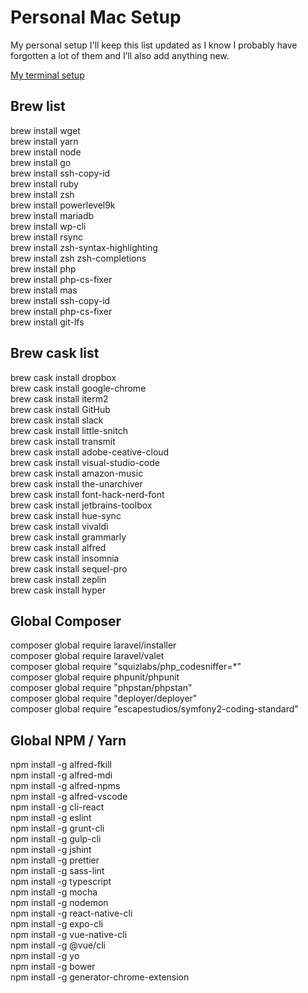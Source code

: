 # Personal Mac Setup

My personal setup I'll keep this list updated as I know I probably have forgotten a lot of them and I’ll also add anything new.

[My terminal setup](https://github.com/kdbaustert/personal-terminal-setup)

## Brew list

brew install wget  
brew install yarn  
brew install node  
brew install go  
brew install ssh-copy-id  
brew install ruby  
brew install zsh  
brew install powerlevel9k  
brew install mariadb  
brew install wp-cli  
brew install rsync  
brew install zsh-syntax-highlighting  
brew install zsh zsh-completions  
brew install php  
brew install php-cs-fixer  
brew install mas  
brew install ssh-copy-id  
brew install php-cs-fixer  
brew install git-lfs  


## Brew cask list

brew cask install dropbox  
brew cask install google-chrome  
brew cask install iterm2  
brew cask install GitHub  
brew cask install slack  
brew cask install little-snitch  
brew cask install transmit  
brew cask install adobe-ceative-cloud  
brew cask install visual-studio-code  
brew cask install amazon-music  
brew cask install the-unarchiver  
brew cask install font-hack-nerd-font  
brew cask install jetbrains-toolbox  
brew cask install hue-sync  
brew cask install vivaldi  
brew cask install grammarly  
brew cask install alfred  
brew cask install insomnia   
brew cask install sequel-pro   
brew cask install zeplin  
brew cask install hyper

## Global Composer

composer global require laravel/installer  
composer global require laravel/valet  
composer global require "squizlabs/php_codesniffer=*"  
composer global require phpunit/phpunit  
composer global require "phpstan/phpstan"  
composer global require "deployer/deployer"  
composer global require "escapestudios/symfony2-coding-standard"  

## Global NPM / Yarn  
npm install -g alfred-fkill   
npm install -g alfred-mdi  
npm install -g alfred-npms  
npm install -g alfred-vscode  
npm install -g cli-react  
npm install -g eslint  
npm install -g grunt-cli  
npm install -g gulp-cli  
npm install -g jshint  
npm install -g prettier  
npm install -g sass-lint  
npm install -g typescript  
npm install -g mocha  
npm install -g nodemon  
npm install -g react-native-cli  
npm install -g expo-cli  
npm install -g vue-native-cli  
npm install -g @vue/cli  
npm install -g yo  
npm install -g bower  
npm install -g generator-chrome-extension  
